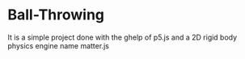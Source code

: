 # Ball-Throwing
It is a simple project done with the ghelp of p5.js and a 2D rigid body physics engine name matter.js 
